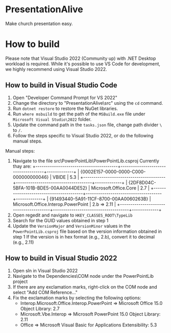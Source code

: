 # PresentationAlive
Make church presentation easy.

# How to build
Please note that Visual Studio 2022 (Community up) with .NET Desktop workload is required.
While it's possible to use VS Code for development, we highly recommend using Visual Studio 2022.

## How to build in Visual Studio Code
1. Open "Developer Command Prompt for VS 2022"
2. Change the directory to "PresentationAlive\src" using the `cd` command.
3. Run `dotnet restore` to restore the NuGet libraries.
4. Run `where msbuild` to get the path of the `MSBuild.exe` file under `Microsoft Visual Studio\2022` folder.
5. Update the command path in the `tasks.json` file, change path divider `\` to `/`.
6. Follow the steps specific to Visual Studio 2022, or do the following manual steps.

Manual steps:
1. Navigate to the file src\PowerPointLib\PowerPointLib.csproj
   Currently thay are:
   +----------------------------------------+-------------------------------------+-------------+
   | {0002E157-0000-0000-C000-000000000046} | VBIDE                               | 5.3         |
   +----------------------------------------+-------------------------------------+-------------+
   | {2DF8D04C-5BFA-101B-BDE5-00AA0044DE52} | Microsoft.Office.Core               | 2.7         |
   +----------------------------------------+-------------------------------------+-------------+
   | {91493440-5A91-11CF-8700-00AA0060263B} | Microsoft.Office.Interop.PowerPoint | 2.b => 2.11 |
   +----------------------------------------+-------------------------------------+-------------+
2. Open regedit and navigate to `HKEY_CLASSES_ROOT\TypeLib`
3. Search for the GUID values obtained in step 1
4. Update the `VersionMajor` and `VersionMinor` values in the `PowerPointLib.csproj` file based on the version information obtained in step 1
   If the version is in hex format (e.g., 2.b), convert it to decimal (e.g., 2.11)

## How to build in Visual Studio 2022
1. Open sln in Visual Studio 2022
2. Navigate to the Dependencies\COM node under the PowerPointLib project
3. If there are any exclamation marks, right-click on the COM node and select "Add COM Reference..."
4. Fix the exclamation marks by selecting the following options:
   * Interop.Microsoft.Office.Interop.PowerPoint
     => Microsoft Office 15.0 Object Library: 2.7
   * Microsoft.Vbe.Interop
     => Microsoft PowerPoint 15.0 Object Library: 2.11
   * Office
     => Microsoft Visual Basic for Applications Extensibility: 5.3
